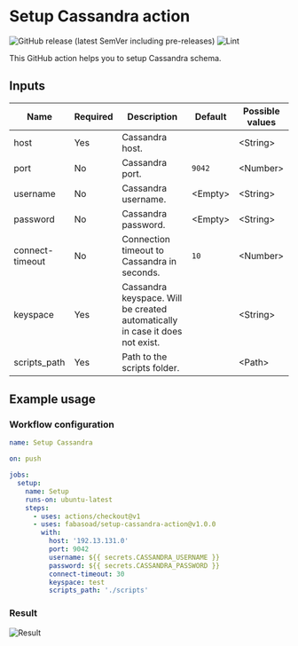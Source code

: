 # Setup Cassandra action

![GitHub release (latest SemVer including pre-releases)](https://img.shields.io/github/v/release/fabasoad/setup-cassandra-action?include_prereleases) ![Lint](https://github.com/fabasoad/setup-cassandra-action/workflows/Lint/badge.svg)

This GitHub action helps you to setup Cassandra schema.

## Inputs

| Name            | Required | Description                                                                  | Default       | Possible values |
|-----------------|----------|------------------------------------------------------------------------------|---------------|-----------------|
| host            | Yes      | Cassandra host.                                                              |               | &lt;String&gt;  |
| port            | No       | Cassandra port.                                                              | `9042`        | &lt;Number&gt;  |
| username        | No       | Cassandra username.                                                          | &lt;Empty&gt; | &lt;String&gt;  |
| password        | No       | Cassandra password.                                                          | &lt;Empty&gt; | &lt;String&gt;  |
| connect-timeout | No       | Connection timeout to Cassandra in seconds.                                  | `10`          | &lt;Number&gt;  |
| keyspace        | Yes      | Cassandra keyspace. Will be created automatically in case it does not exist. |               | &lt;String&gt;  |
| scripts_path    | Yes      | Path to the scripts folder.                                                  |               | &lt;Path&gt;    |

## Example usage

### Workflow configuration

```yaml
name: Setup Cassandra

on: push

jobs:
  setup:
    name: Setup
    runs-on: ubuntu-latest
    steps:
      - uses: actions/checkout@v1
      - uses: fabasoad/setup-cassandra-action@v1.0.0
        with:
          host: '192.13.131.0'
          port: 9042
          username: ${{ secrets.CASSANDRA_USERNAME }}
          password: ${{ secrets.CASSANDRA_PASSWORD }}
          connect-timeout: 30
          keyspace: test
          scripts_path: './scripts'
```

### Result

![Result](https://raw.githubusercontent.com/fabasoad/setup-cassandra-action/main/screenshot.png)
